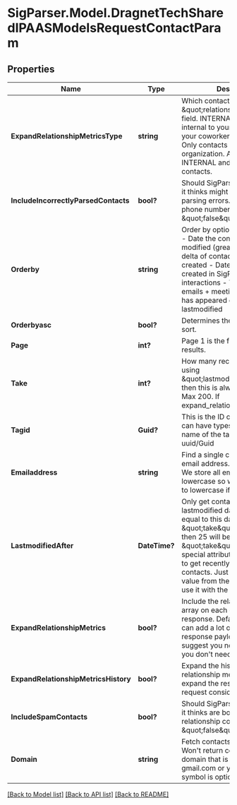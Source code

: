 # SigParser.Model.DragnetTechSharedIPAASModelsRequestContactParam
## Properties

Name | Type | Description | Notes
------------ | ------------- | ------------- | -------------
**ExpandRelationshipMetricsType** | **string** | Which contacts should be in the \&quot;relationship_metrics\&quot; field.    INTERNAL &#x3D; Only contacts internal to your organization (ie. your coworkers).   EXTERNAL &#x3D; Only contacts within your organization.  ALL &#x3D; Both INTERNAL and EXTERNAL contacts. | [optional] 
**IncludeIncorrectlyParsedContacts** | **bool?** | Should SigParser return contacts it thinks might have email parsing errors. For example, bad phone numbers. Default \&quot;false\&quot; | [optional] 
**Orderby** | **string** | Order by options:                - lastmodified - Date the contact was last modified (great for fetching a delta of contact changes).  - created - Date the contact was created in SigParser.  - interactions - Total number of emails + meetings the contact has appeared on.    Defaults to lastmodified | [optional] 
**Orderbyasc** | **bool?** | Determines the direction of the sort. | [optional] 
**Page** | **int?** | Page 1 is the first page of results. | [optional] 
**Take** | **int?** | How many records per page. If using \&quot;lastmodified_after\&quot; then this is always at least 25. Max 200. If expand_relationship_metrics is | [optional] 
**Tagid** | **Guid?** | This is the ID of the tag. A tag can have types. This isn&#39;t the name of the tag. It will look like a uuid/Guid | [optional] 
**Emailaddress** | **string** | Find a single contact record by email address. Matches exactly.   We store all email addresses as lowercase so we&#39;ll convert this to lowercase if it uppercase. | [optional] 
**LastmodifiedAfter** | **DateTime?** | Only get contacts with a lastmodified date greater than or equal to this date. If \&quot;take\&quot; is less than 25 then 25 will be used as the \&quot;take\&quot;.  This is a special attribute that allows you to get recently modified contacts. Just store the max value from the last request and use it with the next request. | [optional] 
**ExpandRelationshipMetrics** | **bool?** | Include the relationship_metrics array on each contact in the response. Default &#x3D; false.  This can add a lot of size to the response payload so  so it is suggest you not include it when you don&#39;t need it. | [optional] 
**ExpandRelationshipMetricsHistory** | **bool?** | Expand the history within the relationship metrics. This may expand the response size of the request considerably. | [optional] 
**IncludeSpamContacts** | **bool?** | Should SigParser return contacts it thinks are bots or not real relationship contacts. Default \&quot;false\&quot; | [optional] 
**Domain** | **string** | Fetch contacts by email domain. Won&#39;t return contacts in an email domain that is public like gmail.com or yahoo.com.  The @ symbol is optional. | [optional] 

[[Back to Model list]](../README.md#documentation-for-models) [[Back to API list]](../README.md#documentation-for-api-endpoints) [[Back to README]](../README.md)

